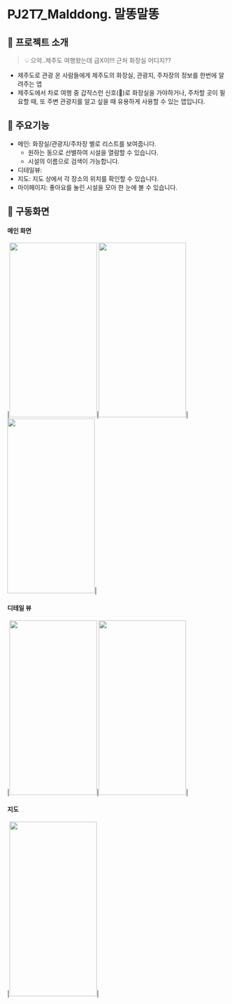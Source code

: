 # PJ2T7_Malddong. 말똥말똥

## 🐎 프로젝트 소개
> 💡 으악..제주도 여행왔는데 급X이!!! 근처 화장실 어디지??
> 
- 제주도로 관광 온 사람들에게 제주도의 화장실, 관광지, 주차장의 정보를 한번에 알려주는 앱
- 제주도에서 차로 여행 중 갑작스런 신호(💩)로 화장실을 가야하거나, 주차할 곳이 필요할 때, 또 주변 관광지를 알고 싶을 때 유용하게 사용할 수 있는 앱입니다.

## 🐎 주요기능

- 메인: 화장실/관광지/주차장 별로 리스트를 보여줍니다.
    - 원하는 동으로 선별하여 시설을 열람할 수 있습니다.
    - 시설의 이름으로 검색이 가능합니다.
- 디테일뷰:
- 지도: 지도 상에서 각 장소의 위치를 확인할 수 있습니다.
- 마이페이지: 좋아요를 눌린 시설을 모아 한 눈에 볼 수 있습니다.

## 🐎 구동화면
#### 메인 화면
|<img src="https://github.com/APP-iOS3rd/PJ2T7_Malddong/assets/126560615/8cf40275-ba02-4901-8bd1-75c28e6bf47a.png" width="200" height="400"/>|<img src="https://github.com/APP-iOS3rd/PJ2T7_Malddong/assets/126560615/c0fe241c-f751-4614-b501-27234058dcb6.png" width="200" height="400"/>|<img src="https://github.com/APP-iOS3rd/PJ2T7_Malddong/assets/126560615/c2dd9abd-cb23-4fd8-b14a-1f6b1258ee30.png" width="200" height="400"/>|

#### 디테일 뷰
|<img src="https://github.com/APP-iOS3rd/PJ2T7_Malddong/assets/126560615/858ef4c6-3150-4392-8e33-f55c0cf3b640.png" width="200" height="400"/>|<img src="https://github.com/APP-iOS3rd/PJ2T7_Malddong/assets/126560615/6d56558c-b507-46ec-a550-30ab7059dc13).png" width="200" height="400"/>|

#### 지도
|<img src="https://github.com/APP-iOS3rd/PJ2T7_Malddong/assets/126560615/e17f8c3d-261c-4297-90d6-1d9f615e8fc5.png" width="200" height="400"/>|
